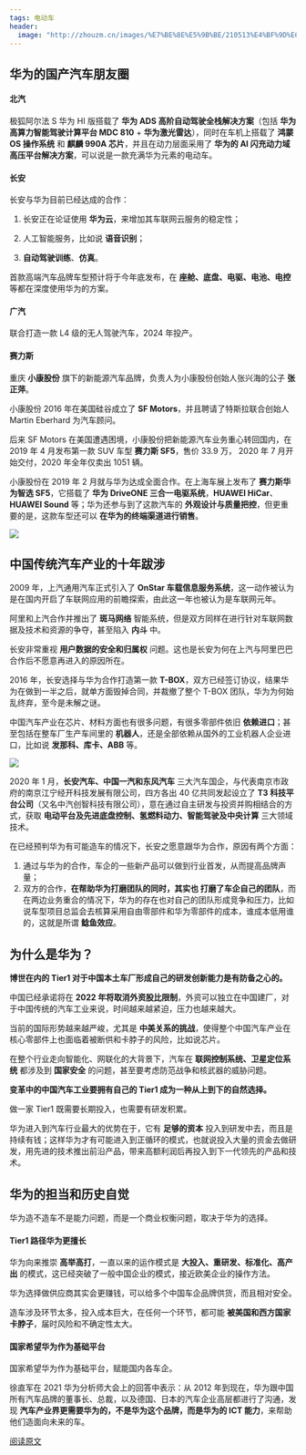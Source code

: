 ```yaml
---
tags: 电动车
header:
  image: "http://zhouzm.cn/images/%E7%BE%8E%E5%9B%BE/210513%E4%BF%9D%E6%97%B6%E6%8D%B7911.jpg"
---
```




## 华为的国产汽车朋友圈

#### 北汽

极狐阿尔法 S 华为 HI 版搭载了 **华为 ADS 高阶自动驾驶全栈解决方案**（包括 **华为高算力智能驾驶计算平台 MDC 810** + **华为激光雷达**），同时在车机上搭载了 **鸿蒙 OS 操作系统** 和 **麒麟 990A 芯片**，并且在动力层面采用了 **华为的 AI 闪充动力域高压平台解决方案**，可以说是一款充满华为元素的电动车。

#### 长安

长安与华为目前已经达成的合作：

1. 长安正在论证使用 **华为云**，来增加其车联网云服务的稳定性；

2. 人工智能服务，比如说 **语音识别**；
3. **自动驾驶训练**、**仿真**。

首款高端汽车品牌车型预计将于今年底发布，在 **座舱、底盘、电驱、电池、电控** 等都在深度使用华为的方案。

#### 广汽

联合打造一款 L4 级的无人驾驶汽车，2024 年投产。

#### 赛力斯

重庆 **小康股份** 旗下的新能源汽车品牌，负责人为小康股份创始人张兴海的公子 **张正萍**。

小康股份 2016 年在美国硅谷成立了 **SF Motors**，并且聘请了特斯拉联合创始人 Martin Eberhard 为汽车顾问。

后来 SF Motors 在美国遭遇困境，小康股份把新能源汽车业务重心转回国内，在 2019 年 4 月发布第一款 SUV 车型 **赛力斯 SF5**，售价 33.9 万， 2020 年 7 月开始交付，2020 年全年仅卖出 1051 辆。

小康股份在 2019 年 2 月就与华为达成全面合作。在上海车展上发布了 **赛力斯华为智选 SF5**，它搭载了 **华为 DriveONE 三合一电驱系统**，**HUAWEI HiCar**、**HUAWEI Sound** 等；华为还参与到了这款汽车的 **外观设计与质量把控**，但更重要的是，这款车型还可以 **在华为的终端渠道进行销售**。

![](http://zhouzm.cn/DailyRead/assets/images/210513-%E8%B5%9B%E5%8A%9B%E6%96%AF%E5%8D%8E%E4%B8%BA%E6%99%BA%E9%80%89%20SF5.png)



## 中国传统汽车产业的十年跋涉

2009 年，上汽通用汽车正式引入了 **OnStar 车载信息服务系统**，这一动作被认为是在国内开启了车联网应用的前瞻探索，由此这一年也被认为是车联网元年。

阿里和上汽合作并推出了 **斑马网络** 智能系统，但是双方同样在进行针对车联网数据及技术和资源的争夺，甚至陷入 **内斗** 中。

长安非常重视 **用户数据的安全和归属权** 问题。这也是长安为何在上汽与阿里巴巴合作后不愿意再进入的原因所在。

2016 年，长安选择与华为合作打造第一款 **T-BOX**，双方已经签订协议，结果华为在做到一半之后，就单方面毁掉合同，并裁撤了整个 T-BOX 团队，华为为何始乱终弃，至今是未解之谜。

中国汽车产业在芯片、材料方面也有很多问题，有很多零部件依旧 **依赖进口**；甚至包括在整车厂生产车间里的 **机器人**，还是全部依赖从国外的工业机器人企业进口，比如说 **发那科、库卡、ABB** 等。

![](http://zhouzm.cn/DailyRead/assets/images/210513-%E5%8F%91%E9%82%A3%E7%A7%91%E5%B7%A5%E4%B8%9A%E6%9C%BA%E5%99%A8%E4%BA%BA.png)

2020 年 1 月，**长安汽车、中国一汽和东风汽车** 三大汽车国企，与代表南京市政府的南京江宁经开科技发展有限公司，四方各出 40 亿共同发起设立了 **T3 科技平台公司**（又名中汽创智科技有限公司），意在通过自主研发与投资并购相结合的方式，获取 **电动平台及先进底盘控制、氢燃料动力、智能驾驶及中央计算** 三大领域技术。

在已经预判华为有可能造车的情况下，长安之愿意跟华为合作，原因有两个方面：

1. 通过与华为的合作，车企的一些新产品可以做到行业首发，从而提高品牌声量；
2. 双方的合作，**在帮助华为打磨团队的同时，其实也 打磨了车企自己的团队**，而在两边业务重合的情况下，华为的存在也对自己的团队形成竞争和压力，比如说车型项目总监会去核算采用自由零部件和华为零部件的成本，谁成本低用谁的，这就是所谓 **鲶鱼效应**。

## 为什么是华为？

**博世在内的 Tier1 对于中国本土车厂形成自己的研发创新能力是有防备之心的。**

中国已经承诺将在 **2022 年将取消外资股比限制**，外资可以独立在中国建厂，对于中国传统的汽车工业来说，时间越来越紧迫，压力也越来越大。

当前的国际形势越来越严峻，尤其是 **中美关系的挑战**，使得整个中国汽车产业在核心零部件上也面临着被断供和卡脖子的风险，比如说芯片。

在整个行业走向智能化、网联化的大背景下，汽车在 **联网控制系统、卫星定位系统** 都涉及到 **国家安全** 的问题，甚至要考虑防范战争和核武器的威胁问题。

**变革中的中国汽车工业要拥有自己的 Tier1 成为一种从上到下的自然选择。**

做一家 Tier1 既需要长期投入，也需要有研发积累。

华为进入到汽车行业最大的优势在于，它有 **足够的资本** 投入到研发中去，而且是持续有钱；这样华为才有可能进入到正循环的模式，也就说投入大量的资金去做研发，用先进的技术推出前沿产品，带来高额利润后再投入到下一代领先的产品和技术。

## 华为的担当和历史自觉

华为造不造车不是能力问题，而是一个商业权衡问题，取决于华为的选择。

#### Tier1 路径华为更擅长

华为向来推崇 **高举高打**，一直以来的运作模式是 **大投入、重研发、标准化、高产出** 的模式，这已经突破了一般中国企业的模式，接近欧美企业的操作方法。

华为选择做供应商其实会更赚钱，可以给多个中国车企品牌供货，而且相对安全。

造车涉及环节太多，投入成本巨大，在任何一个环节，都可能 **被美国和西方国家卡脖子**，届时风险和不确定性太大。

#### 国家希望华为作为基础平台

国家希望华为作为基础平台，赋能国内各车企。

徐直军在 2021 华为分析师大会上的回答中表示：从 2012 年到现在，华为跟中国所有汽车品牌的董事长、总裁，以及德国、日本的汽车企业高层都进行了沟通，发现 **汽车产业界更需要华为的，不是华为这个品牌，而是华为的 ICT 能力**，来帮助他们造面向未来的车。

[阅读原文](https://mp.weixin.qq.com/s/LhwOhcsKF43XvN0hOlNvuw)